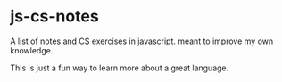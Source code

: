 # js-cs-notes
A list of notes and CS exercises in javascript. meant to improve my own knowledge.

This is just a fun way to learn more about a great language.
